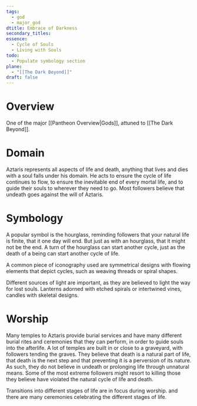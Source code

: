 ```yaml
---
tags:
  - god
  - major_god
dtitle: Embrace of Darkness
secondary_titles: 
essence:
  - Cycle of Souls
  - Living with Souls
todo:
  - Populate symbology section
plane:
  - "[[The Dark Beyond]]"
draft: false
---
```

# Overview
One of the major [[Pantheon Overview|Gods]], attuned to [[The Dark Beyond]].
# Domain
Aztaris represents all aspects of life and death, anything that lives and dies with a soul falls under his domain. He acts to ensure the cycle of life continues to flow, to ensure the inevitable end of every mortal life, and to guide their souls to wherever they need to go. Most followers believe that undeath goes against the will of Aztaris.
# Symbology
A popular symbol is the hourglass, reminding followers that your natural life is finite, that it one day will end. But just as with an hourglass, that it might not be the end. A turn of the hourglass can start another cycle, just as the death of a being can start another cycle of life.

A common piece of iconography used are symmetrical designs with flowing elements that depict cycles, such as weaving threads or spiral shapes.

Different sources of light are important, as they are believed to light the way for lost souls. Lanterns adorned with etched spirals or intertwined vines, candles with skeletal designs.
# Worship
Many temples to Aztaris provide burial services and have many different burial rites and ceremonies that they can perform, in order to guide souls into the afterlife. A lot of temples are built in or close to a graveyard, with followers tending the graves. They believe that death is a natural part of life, that death is the next step and that preventing it is a perversion of its nature. As such, they do not believe in undeath or prolonging life through unnatural means. Some of the most extreme followers might resort to killing those they believe have violated the natural cycle of life and death.

Transitions into different stages of life are in focus during worship. and there are many ceremonies celebrating the different stages of life.